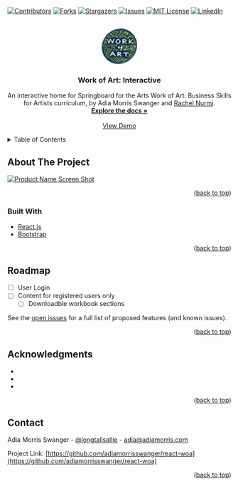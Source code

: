 <div id="top"></div>

[![Contributors][contributors-shield]][contributors-url]
[![Forks][forks-shield]][forks-url]
[![Stargazers][stars-shield]][stars-url]
[![Issues][issues-shield]][issues-url]
[![MIT License][license-shield]][license-url]
[![LinkedIn][linkedin-shield]][linkedin-url]


<br />
<div align="center">
  <a href="https://github.com/adiamorrisswanger/react-woa.git">
    <img src="./public/images/WoALogo-2020-SM.png" alt="Logo" width="80" height="80">
  </a>

<h3 align="center">Work of Art: Interactive</h3>

  <p align="center">
    An interactive home for Springboard for the Arts Work of Art: Business Skills for Artists curriculum, by Adia Morris Swanger and <a href="https://github.com/RachelNurmi91">Rachel Nurmi</a>.
    <br />
    <a href="https://github.com/adiamorrisswanger/react-woa.git"><strong>Explore the docs »</strong></a>
    <br />
    <br />
    <!-- Add demo link -->
    <a href="">View Demo</a>

  </p>
</div>
<!-- TABLE OF CONTENTS -->
<details>
  <summary>Table of Contents</summary>
  <ol>
    <li>
      <a href="#about-the-project">About The Project</a>
      <ul>
        <li><a href="#built-with">Built With</a></li>
      </ul>
    </li>
    <li><a href="#roadmap">Roadmap</a></li>
    <li><a href="#contact">Contact</a></li>
    <li><a href="#acknowledgments">Acknowledgments</a></li>
  </ol>
</details>

<!-- ABOUT THE PROJECT -->
## About The Project

[![Product Name Screen Shot][product-screenshot]]()


<p align="right">(<a href="#top">back to top</a>)</p>

### Built With

* [React.js](https://reactjs.org/)
* [Bootstrap](https://getbootstrap.com)

<p align="right">(<a href="#top">back to top</a>)</p>



<!-- ROADMAP -->
## Roadmap

- [ ] User Login
- [ ] Content for registered users only
    - [ ] Downloadble workbook sections

See the [open issues](https://github.com/adiamorrisswanger/react-woa/issues) for a full list of proposed features (and known issues).

<p align="right">(<a href="#top">back to top</a>)</p>



<!-- ACKNOWLEDGMENTS -->
## Acknowledgments

* []()
* []()
* []()

<p align="right">(<a href="#top">back to top</a>)</p>

<!-- CONTACT -->
## Contact

Adia Morris Swanger - [@longtallsallie](https://twitter.com/longtallsallie) - adia@adiamorris.com

Project Link: [https://github.com/adiamorrisswanger/react-woa](https://github.com/adiamorrisswanger/react-woa)

<p align="right">(<a href="#top">back to top</a>)</p>

<!-- MARKDOWN LINKS & IMAGES -->
<!-- https://www.markdownguide.org/basic-syntax/#reference-style-links -->
[contributors-shield]: https://img.shields.io/github/contributors/adiamorrisswanger/react-woa.svg?style=for-the-badge
[contributors-url]: https://github.com/adiamorrisswanger/react-woa/graphs/contributors
[forks-shield]: https://img.shields.io/github/forks/adiamorrisswanger/react-woa.svg?style=for-the-badge
[forks-url]: https://github.com/adiamorrisswanger/react-woa/network/members
[stars-shield]: https://img.shields.io/github/stars/adiamorrisswanger/react-woa.svg?style=for-the-badge
[stars-url]: https://github.com/adiamorrisswanger/react-woa/stargazers
[issues-shield]: https://img.shields.io/github/issues/adiamorrisswanger/react-woa.svg?style=for-the-badge
[issues-url]: https://github.com/adiamorrisswanger/react-woa/issues
[license-shield]: https://img.shields.io/github/license/adiamorrisswanger/react-woa.svg?style=for-the-badge
[license-url]: https://github.com/adiamorrisswanger/react-woa/blob/master/LICENSE.txt
[linkedin-shield]: https://img.shields.io/badge/-LinkedIn-black.svg?style=for-the-badge&logo=linkedin&colorB=555
[linkedin-url]: https://linkedin.com/in/adia-morris-swanger
<!-- Upload screenshot -->
[product-screenshot]: ./public/images/woa-screencapture-5-4-22.png
